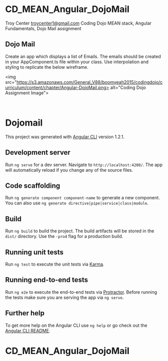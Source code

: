 # CD_MEAN_Angular_DojoMail
Troy Center troycenter1@gmail.com 
Coding Dojo MEAN stack, Angular Fundamentals, Dojo Mail assignment

## Dojo Mail
Create an app which displays a list of Emails. The emails should be created in your AppComponent.ts file within your class. Use interpolation and styling to replicate the below wireframe.

<img src="https://s3.amazonaws.com/General_V88/boomyeah2015/codingdojo/curriculum/content/chapter/Angular-DojoMail.png> alt="Coding Dojo Assignment Image">

<br> 

# Dojomail

This project was generated with [Angular CLI](https://github.com/angular/angular-cli) version 1.2.1.

## Development server

Run `ng serve` for a dev server. Navigate to `http://localhost:4200/`. The app will automatically reload if you change any of the source files.

## Code scaffolding

Run `ng generate component component-name` to generate a new component. You can also use `ng generate directive|pipe|service|class|module`.

## Build

Run `ng build` to build the project. The build artifacts will be stored in the `dist/` directory. Use the `-prod` flag for a production build.

## Running unit tests

Run `ng test` to execute the unit tests via [Karma](https://karma-runner.github.io).

## Running end-to-end tests

Run `ng e2e` to execute the end-to-end tests via [Protractor](http://www.protractortest.org/).
Before running the tests make sure you are serving the app via `ng serve`.

## Further help

To get more help on the Angular CLI use `ng help` or go check out the [Angular CLI README](https://github.com/angular/angular-cli/blob/master/README.md).
# CD_MEAN_Angular_DojoMail
